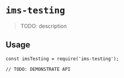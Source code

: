 # `ims-testing`

> TODO: description

## Usage

```
const imsTesting = require('ims-testing');

// TODO: DEMONSTRATE API
```
